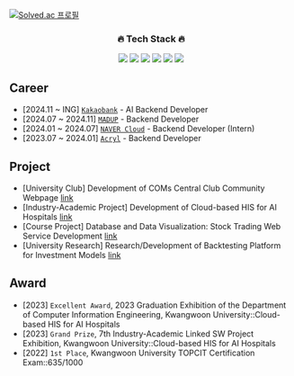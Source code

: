 [![Solved.ac 프로필](http://mazassumnida.wtf/api/mini/generate_badge?boj=leejh9226)](https://solved.ac/leejh9226)
<div align="center">

<h3>🔥 Tech Stack 🔥</h3>
<p><img src="https://img.shields.io/badge/FastAPI-white?style=for-the-badge&logo=fastapi"/> <img src="https://img.shields.io/badge/Django-white?style=for-the-badge&logo=Django&logoColor=092E20"/> <img src="https://img.shields.io/badge/Spring-white?style=for-the-badge&logo=Spring&logoColor=6DB33F"/> <img src="https://img.shields.io/badge/Kubernetes-white?style=for-the-badge&logo=Kubernetes&logoColor=326CE5"/> <img src="https://img.shields.io/badge/Docker-white?style=for-the-badge&logo=Docker&logoColor=2496ED"/> <img src="https://img.shields.io/badge/python-white?style=for-the-badge&logo=python&logoColor=3776AB"/>

</div>

## Career
* [2024.11 ~ ING] [`Kakaobank`](https://www.kakaobank.com/) - AI Backend Developer
* [2024.07 ~ 2024.11] [`MADUP`](https://www.madup.com/) - Backend Developer
* [2024.01 ~ 2024.07] [`NAVER Cloud`](https://www.navercloudcorp.com/) - Backend Developer (Intern)
* [2023.07 ~ 2024.01] [`Acryl`](https://www.acryl.ai/) - Backend Developer

## Project
* [University Club] Development of COMs Central Club Community Webpage [link](https://github.com/orgs/coms-server/dashboard)
* [Industry-Academic Project] Development of Cloud-based HIS for AI Hospitals [link](https://github.com/grayroom/CloudHIS-BackEnd)
* [Course Project] Database and Data Visualization: Stock Trading Web Service Development [link](https://github.com/grayroom/KW_DB_PROJ)
* [University Research] Research/Development of Backtesting Platform for Investment Models [link](https://github.com/DSLab-BackTest)

## Award
* [2023] `Excellent Award`, 2023 Graduation Exhibition of the Department of Computer Information Engineering, Kwangwoon University::Cloud-based HIS for AI Hospitals
* [2023] `Grand Prize`, 7th Industry-Academic Linked SW Project Exhibition, Kwangwoon University::Cloud-based HIS for AI Hospitals
* [2022] `1st Place`, Kwangwoon University TOPCIT Certification Exam::635/1000
